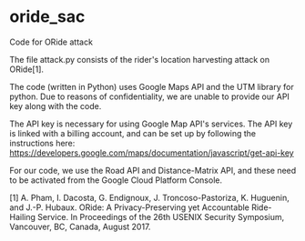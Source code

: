 # oride_sac
Code for ORide attack

The file attack.py consists of the rider's location harvesting attack on ORide[1].

The code (written in Python) uses Google Maps API and the UTM library for python.
Due to reasons of confidentiality, we are unable to provide our API key along with the code.

The API key is necessary for using Google Map API's services. The API key is linked with a billing account,
and can be set up by following the instructions here:
https://developers.google.com/maps/documentation/javascript/get-api-key

For our code, we use the Road API and Distance-Matrix API, and these need to be activated from the 
Google Cloud Platform Console. 

[1] A. Pham, I. Dacosta, G. Endignoux, J. Troncoso-Pastoriza, K. Huguenin, and J.-P. Hubaux. ORide: A Privacy-Preserving yet Accountable Ride-Hailing Service. In Proceedings of the 26th USENIX Security Symposium, Vancouver, BC, Canada, August 2017.
